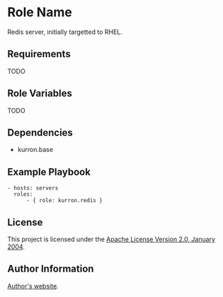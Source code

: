 Role Name
=========

Redis server, initially targetted to RHEL.

Requirements
------------

TODO

Role Variables
--------------

TODO

Dependencies
------------

* kurron.base

Example Playbook
----------------

```
- hosts: servers
  roles:
      - { role: kurron.redis }
```

License
-------

This project is licensed under the [Apache License Version 2.0, January 2004](http://www.apache.org/licenses/).

Author Information
------------------

[Author's website](http://jvmguy.com/).
